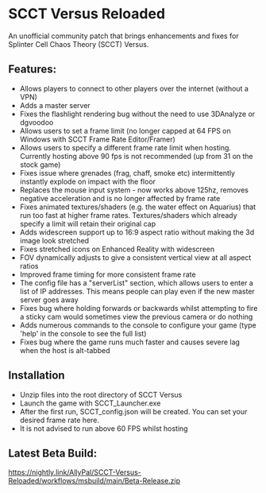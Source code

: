 # SCCT Versus Reloaded

An unofficial community patch that brings enhancements and fixes for Splinter Cell Chaos Theory (SCCT) Versus.

## Features:
* Allows players to connect to other players over the internet (without a VPN)
* Adds a master server
* Fixes the flashlight rendering bug without the need to use 3DAnalyze or dgvoodoo
* Allows users to set a frame limit (no longer capped at 64 FPS on Windows with SCCT Frame Rate Editor/Framer)
* Allows users to specify a different frame rate limit when hosting.  Currently hosting above 90 fps is not recommended (up from 31 on the stock game)
* Fixes issue where grenades (frag, chaff, smoke etc) intermittently instantly explode on impact with the floor
* Replaces the mouse input system - now works above 125hz, removes negative acceleration and is no longer affected by frame rate
* Fixes animated textures/shaders (e.g. the water effect on Aquarius) that run too fast at higher frame rates.  Textures/shaders which already specify a limit will retain their original cap
* Adds widescreen support up to 16:9 aspect ratio without making the 3d image look stretched
* Fixes stretched icons on Enhanced Reality with widescreen
* FOV dynamically adjusts to give a consistent vertical view at all aspect ratios
* Improved frame timing for more consistent frame rate
* The config file has a "serverList" section, which allows users to enter a list of IP addresses.  This means people can play even if the new master server goes away
* Fixes bug where holding forwards or backwards whilst attempting to fire a sticky cam would sometimes view the previous camera or do nothing
* Adds numerous commands to the console to configure your game (type 'help' in the console to see the full list)
* Fixes bug where the game runs much faster and causes severe lag when the host is alt-tabbed

## Installation
* Unzip files into the root directory of SCCT Versus
* Launch the game with SCCT_Launcher.exe
* After the first run, SCCT_config.json will be created.  You can set your desired frame rate here.
* It is not advised to run above 60 FPS whilst hosting

## Latest Beta Build:
https://nightly.link/AllyPal/SCCT-Versus-Reloaded/workflows/msbuild/main/Beta-Release.zip
